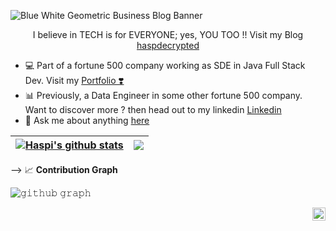 ![Blue White Geometric Business Blog Banner](https://user-images.githubusercontent.com/87247136/201926183-3d13549e-4846-4727-89be-531929cfbe3a.png)

<p align="center"> I believe in TECH is for EVERYONE; yes, YOU TOO !! Visit my Blog <a href="https://hashnode.com/@haspdecrypted)"> haspdecrypted </a></p>

- 💻 Part of a fortune 500 company working as SDE in Java Full Stack Dev. Visit my <a href="https://haspdecrypted.github.io/profile-master/"> Portfolio ❣️ </a>
- 📊 Previously, a Data Engineer in some other fortune 500 company. Want to discover more ? then head out to my linkedin <a href="https://www.linkedin.com/in/haspdecrypted/"> Linkedin </a>
- 💬 Ask me about anything [here](https://forms.gle/XMbH4NCn7TFugxSX9)

| <a href="https://github.com/haspdecrypted/github-readme-stats"><img align="center" src="https://github-readme-stats.vercel.app/api?username=haspdecrypted&show_icons=true&include_all_commits=true&theme=buefy&hide_border=true" alt="Haspi's github stats" /></a> | <a href="https://github.com/haspdecrypted/github-readme-stats"><img align="center" src="https://github-readme-stats.vercel.app/api/top-langs/?username=haspdecrypted&layout=compact&theme=buefy&hide_border=true" /></a> |
| ------------- | ------------- |

-->
📈 **Contribution Graph**
  
![𝚐𝚒𝚝𝚑𝚞𝚋 𝚐𝚛𝚊𝚙𝚑](https://activity-graph.herokuapp.com/graph?username=haspdecrypted&theme=react-dark&hide_border=true&area=true)
  
<!---
haspdecrypted/haspdecrypted is a ✨ special ✨ repository because its `README.md` (this file) appears on your GitHub profile.
You can click the Preview link to take a look at your changes.
--->

<a href="https://twitter.com/haspdecrypted">
  <img align="right" alt="haspdecrypted | Twitter" width="21px" src="https://user-images.githubusercontent.com/87247136/201931416-f919f637-1770-4423-bfaf-94d3419732a9.png" />
</a>
